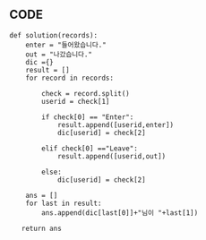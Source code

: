 ## CODE
    def solution(records):
        enter = "들어왔습니다."
        out = "나갔습니다."
        dic ={}
        result = []
        for record in records:

            check = record.split()
            userid = check[1]

            if check[0] == "Enter":
                result.append([userid,enter])
                dic[userid] = check[2]

            elif check[0] =="Leave":
                result.append([userid,out])

            else:
                dic[userid] = check[2]

        ans = []
        for last in result:
            ans.append(dic[last[0]]+"님이 "+last[1])  

       return ans
